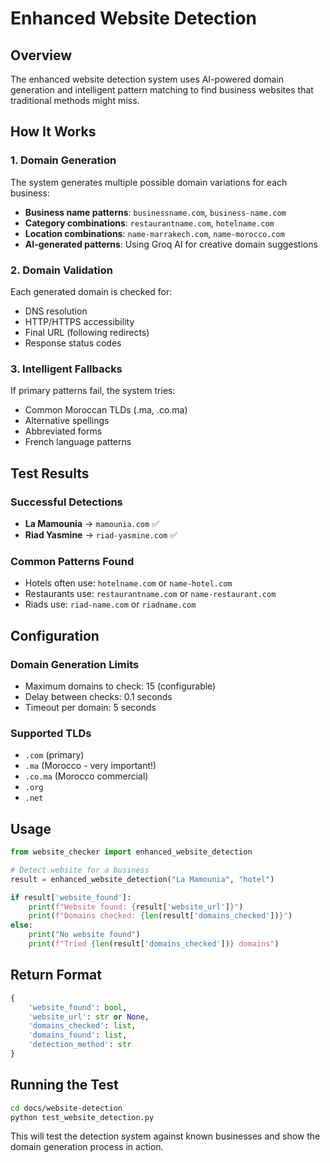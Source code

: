 # Enhanced Website Detection

## Overview
The enhanced website detection system uses AI-powered domain generation and intelligent pattern matching to find business websites that traditional methods might miss.

## How It Works

### 1. Domain Generation
The system generates multiple possible domain variations for each business:

- **Business name patterns**: `businessname.com`, `business-name.com`
- **Category combinations**: `restaurantname.com`, `hotelname.com`
- **Location combinations**: `name-marrakech.com`, `name-morocco.com`
- **AI-generated patterns**: Using Groq AI for creative domain suggestions

### 2. Domain Validation
Each generated domain is checked for:
- DNS resolution
- HTTP/HTTPS accessibility
- Final URL (following redirects)
- Response status codes

### 3. Intelligent Fallbacks
If primary patterns fail, the system tries:
- Common Moroccan TLDs (.ma, .co.ma)
- Alternative spellings
- Abbreviated forms
- French language patterns

## Test Results

### Successful Detections
- **La Mamounia** → `mamounia.com` ✅
- **Riad Yasmine** → `riad-yasmine.com` ✅

### Common Patterns Found
- Hotels often use: `hotelname.com` or `name-hotel.com`
- Restaurants use: `restaurantname.com` or `name-restaurant.com`
- Riads use: `riad-name.com` or `riadname.com`

## Configuration

### Domain Generation Limits
- Maximum domains to check: 15 (configurable)
- Delay between checks: 0.1 seconds
- Timeout per domain: 5 seconds

### Supported TLDs
- `.com` (primary)
- `.ma` (Morocco - very important!)
- `.co.ma` (Morocco commercial)
- `.org`
- `.net`

## Usage

```python
from website_checker import enhanced_website_detection

# Detect website for a business
result = enhanced_website_detection("La Mamounia", "hotel")

if result['website_found']:
    print(f"Website found: {result['website_url']}")
    print(f"Domains checked: {len(result['domains_checked'])}")
else:
    print("No website found")
    print(f"Tried {len(result['domains_checked'])} domains")
```

## Return Format

```python
{
    'website_found': bool,
    'website_url': str or None,
    'domains_checked': list,
    'domains_found': list,
    'detection_method': str
}
```

## Running the Test

```bash
cd docs/website-detection
python test_website_detection.py
```

This will test the detection system against known businesses and show the domain generation process in action.
